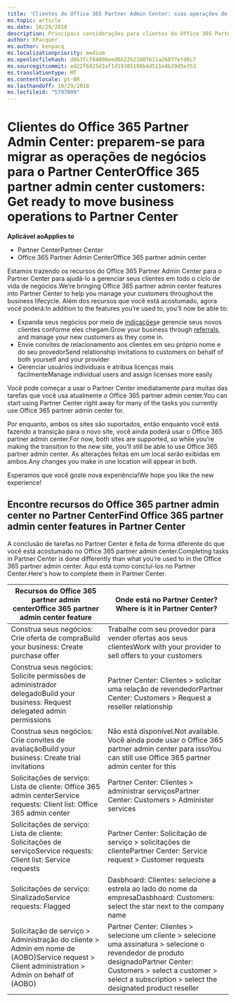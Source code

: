 ```yaml
---
title: 'Clientes do Office 365 Partner Admin Center: suas operações de negócios estão migrando para o Partner Center| Partner Center'
ms.topic: article
ms.date: 10/29/2018
description: Principais considerações para clientes do Office 365 Partner Admin Center ao migrar para o Partner Center
author: KPacquer
ms.author: kenpacq
ms.localizationpriority: medium
ms.openlocfilehash: d863fcf84006eed6b22b2160f611a26877efd0c7
ms.sourcegitcommit: ed22f6825d3af1d19385198b4d511e4b39d5e353
ms.translationtype: MT
ms.contentlocale: pt-BR
ms.lasthandoff: 10/29/2018
ms.locfileid: "5797009"
---
```

# <a name="office-365-partner-admin-center-customers-get-ready-to-move-business-operations-to-partner-center"></a><span data-ttu-id="386b0-103">Clientes do Office 365 Partner Admin Center: preparem-se para migrar as operações de negócios para o Partner Center</span><span class="sxs-lookup"><span data-stu-id="386b0-103">Office 365 partner admin center customers: Get ready to move business operations to Partner Center</span></span>

**<span data-ttu-id="386b0-104">Aplicável ao</span><span class="sxs-lookup"><span data-stu-id="386b0-104">Applies to</span></span>** 

- <span data-ttu-id="386b0-105">Partner Center</span><span class="sxs-lookup"><span data-stu-id="386b0-105">Partner Center</span></span>
- <span data-ttu-id="386b0-106">Office 365 Partner Admin Center</span><span class="sxs-lookup"><span data-stu-id="386b0-106">Office 365 partner admin center</span></span>

<span data-ttu-id="386b0-107">Estamos trazendo os recursos do Office 365 Partner Admin Center para o Partner Center para ajudá-lo a gerenciar seus clientes em todo o ciclo de vida de negócios.</span><span class="sxs-lookup"><span data-stu-id="386b0-107">We’re bringing Office 365 partner admin center features into Partner Center to help you manage your customers throughout the business lifecycle.</span></span> <span data-ttu-id="386b0-108">Além dos recursos que você está acostumado, agora você poderá:</span><span class="sxs-lookup"><span data-stu-id="386b0-108">In addition to the features you’re used to, you’ll now be able to:</span></span> 

*  <span data-ttu-id="386b0-109">Expanda seus negócios por meio de [indicações](referrals.md)e gerencie seus novos clientes conforme eles chegam.</span><span class="sxs-lookup"><span data-stu-id="386b0-109">Grow your business through [referrals](referrals.md), and manage your new customers as they come in.</span></span>
*  <span data-ttu-id="386b0-110">Envie convites de relacionamento aos clientes em seu próprio nome e do seu provedor</span><span class="sxs-lookup"><span data-stu-id="386b0-110">Send relationship invitations to customers on behalf of both yourself and your provider</span></span>
*  <span data-ttu-id="386b0-111">Gerenciar usuários individuais e atribua licenças mais facilmente</span><span class="sxs-lookup"><span data-stu-id="386b0-111">Manage individual users and assign licenses more easily</span></span>

<span data-ttu-id="386b0-112">Você pode começar a usar o Partner Center imediatamente para muitas das tarefas que você usa atualmente o Office 365 partner admin center.</span><span class="sxs-lookup"><span data-stu-id="386b0-112">You can start using Partner Center right away for many of the tasks you currently use Office 365 partner admin center for.</span></span> 

<span data-ttu-id="386b0-113">Por enquanto, ambos os sites são suportados, então enquanto você está fazendo a transição para o novo site, você ainda poderá usar o Office 365 partner admin center.</span><span class="sxs-lookup"><span data-stu-id="386b0-113">For now, both sites are supported, so while you’re making the transition to the new site, you’ll still be able to use Office 365 partner admin center.</span></span> <span data-ttu-id="386b0-114">As alterações feitas em um local serão exibidas em ambos.</span><span class="sxs-lookup"><span data-stu-id="386b0-114">Any changes you make in one location will appear in both.</span></span>

<span data-ttu-id="386b0-115">Esperamos que você goste nova experiência!</span><span class="sxs-lookup"><span data-stu-id="386b0-115">We hope you like the new experience!</span></span>

## <a name="find-office-365-partner-admin-center-features-in-partner-center"></a><span data-ttu-id="386b0-116">Encontre recursos do Office 365 partner admin center no Partner Center</span><span class="sxs-lookup"><span data-stu-id="386b0-116">Find Office 365 partner admin center features in Partner Center</span></span>

<span data-ttu-id="386b0-117">A conclusão de tarefas no Partner Center é feita de forma diferente do que você está acostumado no Office 365 partner admin center.</span><span class="sxs-lookup"><span data-stu-id="386b0-117">Completing tasks in Partner Center is done differently than what you’re used to in the Office 365 partner admin center.</span></span> <span data-ttu-id="386b0-118">Aqui está como concluí-los no Partner Center.</span><span class="sxs-lookup"><span data-stu-id="386b0-118">Here's how to complete them in Partner Center.</span></span>

| <span data-ttu-id="386b0-119">Recursos do Office 365 partner admin center</span><span class="sxs-lookup"><span data-stu-id="386b0-119">Office 365 partner admin center feature</span></span>                       | <span data-ttu-id="386b0-120">Onde está no Partner Center?</span><span class="sxs-lookup"><span data-stu-id="386b0-120">Where is it in Partner Center?</span></span> | 
|   -----------------------------------------------  | -------------- |
| <span data-ttu-id="386b0-121">Construa seus negócios: Crie oferta de compra</span><span class="sxs-lookup"><span data-stu-id="386b0-121">Build your business: Create purchase offer</span></span> | <span data-ttu-id="386b0-122">Trabalhe com seu provedor para vender ofertas aos seus clientes</span><span class="sxs-lookup"><span data-stu-id="386b0-122">Work with your provider to sell offers to your customers</span></span> |
| <span data-ttu-id="386b0-123">Construa seus negócios: Solicite permissões de administrador delegado</span><span class="sxs-lookup"><span data-stu-id="386b0-123">Build your business: Request delegated admin permissions</span></span> | <span data-ttu-id="386b0-124">Partner Center: Clientes > solicitar uma relação de revendedor</span><span class="sxs-lookup"><span data-stu-id="386b0-124">Partner Center: Customers > Request a reseller relationship</span></span> |
| <span data-ttu-id="386b0-125">Construa seus negócios: Crie convites de avaliação</span><span class="sxs-lookup"><span data-stu-id="386b0-125">Build your business: Create trial invitations</span></span> | <span data-ttu-id="386b0-126">Não está disponível.</span><span class="sxs-lookup"><span data-stu-id="386b0-126">Not available.</span></span> <span data-ttu-id="386b0-127">Você ainda pode usar o Office 365 partner admin center para isso</span><span class="sxs-lookup"><span data-stu-id="386b0-127">You can still use Office 365 partner admin center for this</span></span> |
| <span data-ttu-id="386b0-128">Solicitações de serviço: Lista de cliente: Office 365 admin center</span><span class="sxs-lookup"><span data-stu-id="386b0-128">Service requests: Client list: Office 365 admin center</span></span> | <span data-ttu-id="386b0-129">Partner Center: Clientes > administrar serviços</span><span class="sxs-lookup"><span data-stu-id="386b0-129">Partner Center: Customers > Administer services</span></span> |
| <span data-ttu-id="386b0-130">Solicitações de serviço: Lista de cliente: Solicitações de serviço</span><span class="sxs-lookup"><span data-stu-id="386b0-130">Service requests: Client list: Service requests</span></span> | <span data-ttu-id="386b0-131">Partner Center: Solicitação de serviço > solicitações de cliente</span><span class="sxs-lookup"><span data-stu-id="386b0-131">Partner Center: Service request > Customer requests</span></span> |
| <span data-ttu-id="386b0-132">Solicitações de serviço: Sinalizado</span><span class="sxs-lookup"><span data-stu-id="386b0-132">Service requests: Flagged</span></span> | <span data-ttu-id="386b0-133">Dasbhoard: Clientes: selecione a estrela ao lado do nome da empresa</span><span class="sxs-lookup"><span data-stu-id="386b0-133">Dasbhoard: Customers: select the star next to the company name</span></span> |
| <span data-ttu-id="386b0-134">Solicitação de serviço > Administração do cliente > Admin em nome de (AOBO)</span><span class="sxs-lookup"><span data-stu-id="386b0-134">Service request > Client administration > Admin on behalf of (AOBO)</span></span> | <span data-ttu-id="386b0-135">Partner Center: Clientes > selecione um cliente > selecione uma assinatura > selecione o revendedor de produto designado</span><span class="sxs-lookup"><span data-stu-id="386b0-135">Partner Center: Customers > select a customer > select a subscription > select the designated product reseller</span></span> |

